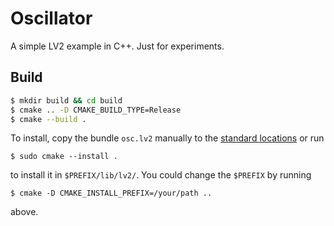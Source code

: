 # Oscillator

A simple LV2 example in C++. Just for experiments.

## Build
```bash
$ mkdir build && cd build
$ cmake .. -D CMAKE_BUILD_TYPE=Release
$ cmake --build .
```

To install, copy the bundle `osc.lv2` manually to the [standard
locations](http://lv2plug.in/pages/filesystem-hierarchy-standard.html)
or run

```
$ sudo cmake --install .
```

to install it in `$PREFIX/lib/lv2/`. You could change the `$PREFIX` by running

```
$ cmake -D CMAKE_INSTALL_PREFIX=/your/path ..
```
above.